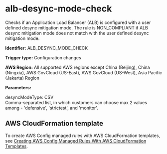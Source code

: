 # alb\-desync\-mode\-check<a name="alb-desync-mode-check"></a>

Checks if an Application Load Balancer \(ALB\) is configured with a user defined desync mitigation mode\. The rule is NON\_COMPLIANT if ALB desync mitigation mode does not match with the user defined desync mitigation mode\. 

**Identifier:** ALB\_DESYNC\_MODE\_CHECK

**Trigger type:** Configuration changes

**AWS Region:** All supported AWS regions except China \(Beijing\), China \(Ningxia\), AWS GovCloud \(US\-East\), AWS GovCloud \(US\-West\), Asia Pacific \(Jakarta\) Region

**Parameters:**

desyncModeType: CSV  
Comma\-separated list, in which customers can choose max 2 values among \- 'defensive', 'strictest', and 'monitor'\.

## AWS CloudFormation template<a name="w79aac11c32c17b7b7c15"></a>

To create AWS Config managed rules with AWS CloudFormation templates, see [Creating AWS Config Managed Rules With AWS CloudFormation Templates](aws-config-managed-rules-cloudformation-templates.md)\.